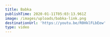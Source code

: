 ```yaml
---
title: Babka
publishTime: 2020-01-11T05:03:13.961Z
image: /images/uploads/babka-link.png
destinationUrl: 'https://youtu.be/R0HklFLbEew'
type: video
---
```


